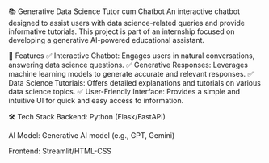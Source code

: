 📚 Generative Data Science Tutor cum Chatbot
An interactive chatbot designed to assist users with data science-related queries and provide informative tutorials. This project is part of an internship focused on developing a generative AI-powered educational assistant.

🚀 Features
✅ Interactive Chatbot: Engages users in natural conversations, answering data science questions.
✅ Generative Responses: Leverages machine learning models to generate accurate and relevant responses.
✅ Data Science Tutorials: Offers detailed explanations and tutorials on various data science topics.
✅ User-Friendly Interface: Provides a simple and intuitive UI for quick and easy access to information.

🛠️ Tech Stack
Backend: Python (Flask/FastAPI)

AI Model: Generative AI model (e.g., GPT, Gemini)

Frontend: Streamlit/HTML-CSS



